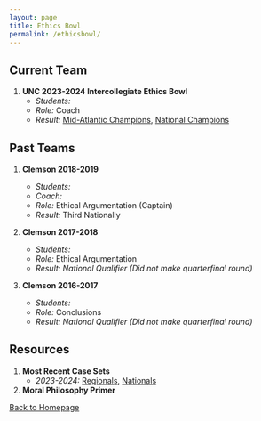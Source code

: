 ```yaml
---
layout: page
title: Ethics Bowl
permalink: /ethicsbowl/
---
```


## Current Team

1. **UNC 2023-2024 Intercollegiate Ethics Bowl**
   - *Students:*
   - *Role:* Coach
   - *Result:* [Mid-Atlantic Champions](https://alumni.unc.edu/news/unc-wins-ethics-bowl-national-championship/), [National Champions](https://www.unc.edu/posts/2024/03/15/ethics-bowl-team-takes-national-title/) 

   

## Past Teams

1. **Clemson 2018-2019**
   - *Students:*
   - *Coach:*
   - *Role:* Ethical Argumentation (Captain)
   - *Result:* Third Nationally
     
2. **Clemson 2017-2018**
   - *Students:*
   - *Role:* Ethical Argumentation 
   - *Result: National Qualifier (Did not make quarterfinal round)* 

3. **Clemson 2016-2017**
   - *Students:*
   - *Role:* Conclusions
   - *Result: National Qualifier (Did not make quarterfinal round)*
  

## Resources
1. **Most Recent Case Sets**
   - *2023-2024:* [Regionals](https://growthzonecmsprodeastus.azureedge.net/sites/36/2023/09/REB-Cases-2023-Final_9_5_2023.pdf), [Nationals](https://growthzonecmsprodeastus.azureedge.net/sites/36/2023/12/2024-APPE-IEB-National-Case-Set-1.pdf)
2. **Moral Philosophy Primer**
     
[Back to Homepage](index.md)
   


